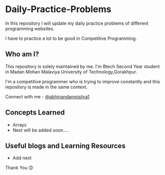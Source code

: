 
# Daily-Practice-Problems 

In this repository I will update my daily practice problems 
of different programming websites.

I have to practice a lot to be good in Competitive Programming.


## Who am I?
This repository is solely maintained by me.
I'm Btech Second Year student in Madan Mohan 
Malaviya University of Technology,Gorakhpur.

I'm a competitive programmer who is trying to improve constantly 
and this repository is made in the same context.

Connect with me - 
 [@abhinandanmishra1]()

  
## Concepts Learned 
* Arrays
* Next will be added soon.....
  
## Useful blogs and Learning Resources

- Add next 

Thank You 😊
